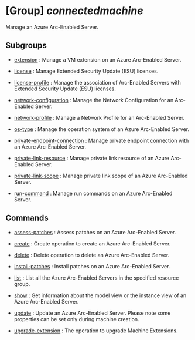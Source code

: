 # [Group] _connectedmachine_

Manage an Azure Arc-Enabled Server.

## Subgroups

- [extension](/Commands/connectedmachine/extension/readme.md)
: Manage a VM extension on an Azure Arc-Enabled Server.

- [license](/Commands/connectedmachine/license/readme.md)
: Manage Extended Security Update (ESU) licenses.

- [license-profile](/Commands/connectedmachine/license-profile/readme.md)
: Manage the association of Arc-Enabled Servers with Extended Security Update (ESU) licenses.

- [network-configuration](/Commands/connectedmachine/network-configuration/readme.md)
: Manage the Network Configuration for an Arc-Enabled Server.

- [network-profile](/Commands/connectedmachine/network-profile/readme.md)
: Manage a Network Profile for an Arc-Enabled Server.

- [os-type](/Commands/connectedmachine/os-type/readme.md)
: Manage the operation system of an Azure Arc-Enabled Server.

- [private-endpoint-connection](/Commands/connectedmachine/private-endpoint-connection/readme.md)
: Manage private endpoint connection with an Azure Arc-Enabled Server.

- [private-link-resource](/Commands/connectedmachine/private-link-resource/readme.md)
: Manage private link resource of an Azure Arc-Enabled Server.

- [private-link-scope](/Commands/connectedmachine/private-link-scope/readme.md)
: Manage private link scope of an Azure Arc-Enabled Server.

- [run-command](/Commands/connectedmachine/run-command/readme.md)
: Manage run commands on an Azure Arc-Enabled Server.

## Commands

- [assess-patches](/Commands/connectedmachine/_assess-patches.md)
: Assess patches on an Azure Arc-Enabled Server.

- [create](/Commands/connectedmachine/_create.md)
: Create operation to create an Azure Arc-Enabled Server.

- [delete](/Commands/connectedmachine/_delete.md)
: Delete operation to delete an Azure Arc-Enabled Server.

- [install-patches](/Commands/connectedmachine/_install-patches.md)
: Install patches on an Azure Arc-Enabled Server.

- [list](/Commands/connectedmachine/_list.md)
: List all the Azure Arc-Enabled Servers in the specified resource group.

- [show](/Commands/connectedmachine/_show.md)
: Get information about the model view or the instance view of an Azure Arc-Enabled Server.

- [update](/Commands/connectedmachine/_update.md)
: Update an Azure Arc-Enabled Server. Please note some properties can be set only during machine creation.

- [upgrade-extension](/Commands/connectedmachine/_upgrade-extension.md)
: The operation to upgrade Machine Extensions.
